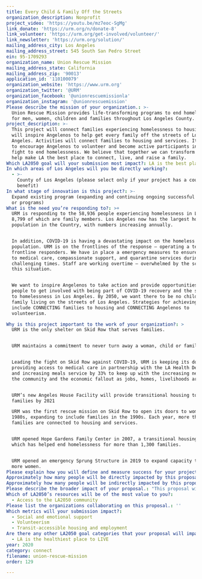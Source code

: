 ```yaml
---
title: Every Child & Family Off the Streets
organization_description: Nonprofit
project_video: 'https://youtu.be/mz7eoc-SgMg'
link_donate: 'https://urm.org/n/donate-8'
link_volunteer: 'https://urm.org/get-involved/volunteer/'
link_newsletter: 'https://urm.org/solution/'
mailing_address_city: Los Angeles
mailing_address_street: 545 South San Pedro Street
ein: 95-1709293
organization_name: Union Rescue Mission
mailing_address_state: California
mailing_address_zip: '90013'
application_id: '110100079'
organization_website: 'https://www.urm.org'
organization_twitter: '@URM'
organization_facebook: '@unionrescuemissionla'
organization_instagram: '@unionrescuemission'
Please describe the mission of your organization.: >-
  Union Rescue Mission provides life-transforming programs to end homelessness
  for men, women, children and families throughout Los Angeles County. 
project_description: >-
  This project will connect families experiencing homelessness to housing and
  will inspire Angelenos to help get every family off the streets of Los
  Angeles. Activities will connect families to housing and services. It will aim
  to encourage Angelenos to volunteer and become active participants in the
  fight to end homelessness. We believe that together we can transform lives and
  help make LA the best place to connect, live, and raise a family. 
Which LA2050 goal will your submission most impact?: LA is the best place to CONNECT
In which areas of Los Angeles will you be directly working?:
  - >-
    County of Los Angeles (please select only if your project has a countywide
    benefit)
In what stage of innovation is this project?: >-
  Expand existing program (expanding and continuing ongoing successful projects
  or programs)
What is the need you’re responding to?: >+
  URM is responding to the 58,936 people experiencing homelessness in LA County,
  8,799 of which are family members. Los Angeles now has the largest homeless
  population in the Country, with numbers increasing annually. 


  In addition, COVID-19 is having a devastating impact on the homeless
  population. URM is on the frontlines of the response – operating a team of
  frontline responders. We have in place a emergency measures to ensure access
  to medical care, compassionate support, and quarantine services during these
  challenging times. Staff are working overtime – overwhelmed by the scope of
  this situation.


  We want to inspire Angelenos to take action and provide opportunities for
  people to get involved with being part of COVID-19 recovery and the solution
  to homelessness in Los Angeles. By 2050, we want there to be no child or
  family living on the streets of Los Angeles. Strategies for achieving this
  include CONNECTING families to housing and CONNECTING Angelenos to
  volunteerism. 

Why is this project important to the work of your organization?: >
  URM is the only shelter on Skid Row that serves families. 


  URM maintains a commitment to never turn away a woman, child or family.  


  Leading the fight on Skid Row against COVID-19, URM is keeping its doors open,
  providing access to medical care in partnership with the LA Health Department,
  and increasing meals service by 33% to keep up with the increasing needs of
  the community and the economic fallout as jobs, homes, livelihoods are lost. 


  URM’s new Angeles House Facility will provide transitional housing to 80+
  families by 2021

  URM was the first rescue mission on Skid Row to open its doors to women in the
  1980s, expanding to include families in the 1990s. Each year, more than 450
  families are connected to housing and services.


  URM opened Hope Gardens Family Center in 2007, a transitional housing facility
  which has helped end homelessness for more than 1,300 families. 


  URM opened an emergency Sprung Structure in 2019 to expand capacity to serve
  more women. 
Please explain how you will define and measure success for your project.: "Annual measurements tracked to gauge progress:\n\n•\tKeep doors open during COVID-19 crisis, to continue to serve rising numbers of people/families experiencing homelessness on the streets of Skid Row\n•\tEnd homelessness for more families – through the provision of emergency housing for families on Skid Row.\n•\tConnect families to transitional housing at Hope Garden Family Center\n•\tEngage over 31,000 volunteers to serve through all URM programs\n•\tMobilize volunteers through online fundraisers including the URM Walk to End Homelessness and Annual Angels of Hope Gala\n\nIn order to boost volunteerism, we will reach: \n•\t9,082 Instagram followers\n•\t8,028 Twitter followers\n•\t26,000 Facebook users\n•\t9,600 listeners on KKLA’s Stories from Skid Row\n•\t9,170 YouTube subscribers.\n"
Approximately how many people will be directly impacted by this proposal?: '6000'
Approximately how many people will be indirectly impacted by this proposal?: '10000000'
Please describe the broader impact of your proposal.: "This proposal will:\n\n•\tProvide critical services, medical care and support to help stem the overwhelming impact that COVID-19 is having on men, women, children and families experiencing homelessness\n\n•\tProvide housing for families experiencing homelessness and struggling during the aftermath of the COVID-19 crisis\n\n•\tHeighten awareness of the problem of homelessness and inspire Angelenos to take action, to change their city, and end family homelessness once and for all with the help of #LoveLikeaHero Campaign\n\n"
Which of LA2050’s resources will be of the most value to you?:
  - Access to the LA2050 community
Please list the organizations collaborating on this proposal.: ''
Which metrics will your submission impact?:
  - Social and emotional support
  - Volunteerism
  - Transit-accessible housing and employment
Are there any other LA2050 goal categories that your proposal will impact?:
  - LA is the healthiest place to LIVE
year: 2020
category: connect
filename: union-rescue-mission
order: 129

---
```

